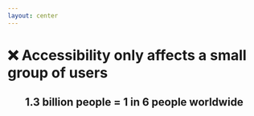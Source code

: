 ```yaml
---
layout: center
---
```


# ❌ Accessibility only affects a small group of users

<h2 v-click="1" style="text-align:center">
1.3 billion people = 1 in 6 people worldwide
</h2>
